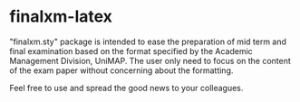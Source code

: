 # finalxm-latex
"finalxm.sty" package is intended to ease the preparation of mid term and final examination based on the format specified by the Academic Management Division, UniMAP. The user only need to focus on the content of the exam paper without concerning about the formatting. 

Feel free to use and spread the good news to your colleagues.
